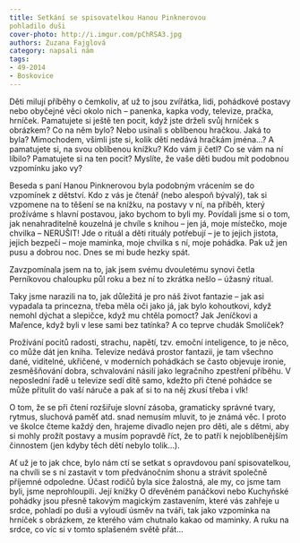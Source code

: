 ```yaml
---
title: Setkání se spisovatelkou Hanou Pinknerovou
pohladilo duši
cover-photo: http://i.imgur.com/pChRSA3.jpg
authors: Zuzana Fajglová 
category: napsali nám
tags: 
- 49-2014
- Boskovice
---
```

Děti milují příběhy o čemkoliv, ať už to jsou zvířátka, lidi, pohádkové postavy nebo obyčejné věci okolo nich – panenka, kapka vody, televize, pračka, hrníček. Pamatujete si ještě ten pocit, když jste drželi svůj hrníček s obrázkem? Co na něm bylo? Nebo usínali s oblíbenou hračkou. Jaká to byla? Mimochodem, všimli jste si, kolik dětí nedává hračkám jména…? A pamatujete si, na svou oblíbenou knížku? Kdo vám ji četl? Co se vám na ní líbilo? Pamatujete si na ten pocit? Myslíte, že vaše děti budou mít podobnou vzpomínku jako vy?

Beseda s paní Hanou Pinknerovou  byla podobným vrácením se do vzpomínek z dětství. Kdo z vás je čtenář (nebo alespoň bývalý), tak si vzpomene na to těšení se na knížku, na postavy v ní, na příběh, který prožíváme s hlavní postavou, jako bychom to byli my. Povídali jsme si o tom, jak nenahraditelně kouzelná je chvíle s knihou – jen já, moje místečko, moje chvilka – NERUŠIT! Jde o rituál a děti rituály potřebují – je to jejich jistota, jejich bezpečí – moje maminka, moje chvilka s ní, moje pohádka. Pak už jen pusu a dobrou noc. Dnes se mi bude hezky spát.

Zavzpomínala jsem na to, jak jsem svému dvouletému synovi četla Perníkovou chaloupku půl roku a bez ní to zkrátka nešlo – úžasný ritual.

Taky jsme narazili na to, jak důležitá je pro náš život fantazie – jak asi vypadala ta princezna, třeba měla oči jako já, jak bylo kohoutkovi, když nemohl dýchat a slepičce, když mu chtěla pomoct? Jak Jeníčkovi a Mařence, když byli v lese sami bez tatínka? A co teprve chudák Smolíček?

Prožívání pocitů radosti, strachu, napětí, tzv. emoční  inteligence, to je něco, co může dát jen  kniha. Televize nedává prostor fantazii, je tam všechno dané, viditelné, ukřičené, v moderních pohádkách se často objevuje ironie, zesměšňování dobra, schvalování násilí jako legračního zpestření příběhu. V neposlední řadě u televize sedí dítě samo, kdežto při čtené pohádce se může přitulit do vaší náruče a pak ať si to na něj zkusí třeba i vlk!

O tom, že se při čtení rozšiřuje slovní zásoba, gramaticky správné tvary, rytmus, sluchová paměť atd. snad nemusím mluvit, to je známá věc. I proto ve školce čteme každý den, hrajeme divadlo nejen pro děti, ale s dětmi, aby si mohly prožít postavy a musím popravdě říct, že to patří k nejoblíbenějším činnostem (jen kdyby těch dětí nebylo tolik…). 

Ať už je to jak chce, bylo nám ctí se setkat s opravdovou paní spisovatelkou, na chvíli se s ní zastavit v tom předvánočním shonu a strávit společně příjemné odpoledne. Účast rodičů byla sice žalostná, ale my, co jsme tam byli, jsme neprohloupili. Její knížky O dřevěném panáčkovi nebo Kuchyňské pohádky jsou přesně takovým magickým zastavením, které vás zahřeje u srdce, pohladí po duši a vyloudí úsměv na tváři, tak jako vzpomínka na hrníček s obrázkem, ze kterého vám chutnalo kakao od maminky. A ruku na srdce, co víc si v tomto splašeném světě přát…



